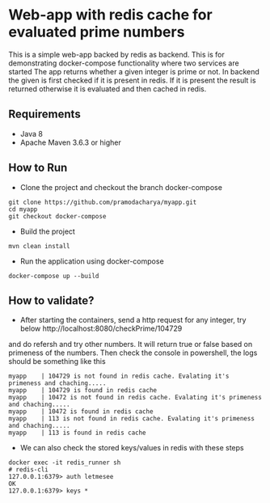 # Web-app with redis cache for evaluated prime numbers

This is a simple web-app backed by redis as backend. This is for demonstrating docker-compose functionality where two services are started
The app returns whether a given integer is prime or not. In backend the given is first checked if it is present in redis. If it is present the result is returned otherwise it is evaluated and then cached in redis. 

## Requirements
* Java 8
* Apache Maven 3.6.3 or higher

## How to Run

- Clone the project and checkout the branch docker-compose
```
git clone https://github.com/pramodacharya/myapp.git
cd myapp
git checkout docker-compose
```
- Build the project   
```
mvn clean install
```
- Run the application using docker-compose
```
docker-compose up --build 
```

## How to validate?  
- After starting the containers, send a http request for any integer, try below
http://localhost:8080/checkPrime/104729

and do refersh and try other numbers. It will return true or false based on primeness of the numbers.
Then check the console in powershell, the logs should be something like this
```
myapp    | 104729 is not found in redis cache. Evalating it's primeness and chaching.....
myapp    | 104729 is found in redis cache
myapp    | 10472 is not found in redis cache. Evalating it's primeness and chaching.....
myapp    | 10472 is found in redis cache
myapp    | 113 is not found in redis cache. Evalating it's primeness and chaching.....
myapp    | 113 is found in redis cache
```
- We can also check the stored keys/values in redis with these steps
```
docker exec -it redis_runner sh
# redis-cli
127.0.0.1:6379> auth letmesee
OK
127.0.0.1:6379> keys *
```
      






 

